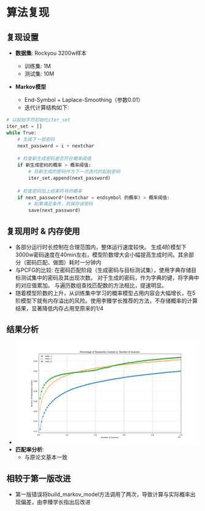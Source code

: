 
# 算法复现

## 复现设置

- **数据集**: Rockyou 3200w样本
  - 训练集: 1M
  - 测试集: 10M

- **Markov模型**
  - End-Symbol + Laplace-Smoothing（参数0.01）
  - 迭代计算结构如下:

```python
# 以起始字符初始化iter_set
iter_set = []
while True:
    # 生成下一层密码
    next_password = i + nextchar

    # 检查新生成密码是否符合概率阈值
    if 新生成密码的概率 > 概率阈值:
        # 将新生成的密码作为下一次迭代的起始密码
        iter_set.append(next_password)

    # 检查密码加上结束符号的概率
    if next_password*(nextchar = endsymbol 的概率) > 概率阈值:
        # 如果满足条件，则保存该密码
        save(next_password)
```

## 复现用时 & 内存使用

- 各部分运行时长控制在合理范围内，整体运行速度较快。
生成4阶模型下3000w密码速度在40min左右，模型阶数增大会小幅提高生成时间。其余部分（密码匹配、做图）耗时一分钟内
- 与PCFG的比较:
  在密码匹配阶段（生成密码与目标测试集），使用字典存储目标测试集中的密码及其出现次数。
  对于生成的密码，作为字典的键，将字典中的对应值累加。
  与遍历数组查找匹配数的方法相比，提速明显。
- 随着模型阶数的上升，从训练集中学习的概率模型占用内容会大幅增长，在5阶模型下就有内存溢出的风险。使用李臻学长推荐的方法，不存储概率的计算结果，显著降低内存占用至原来的1/4

## 结果分析

- ![各阶结果](order_all.png)
- **匹配率分析**:
  - 与原论文基本一致

## 相较于第一版改进
- 第一版错误将build_markov_model方法调用了两次，导致计算与实际概率出现偏差，由李臻学长指出后改进